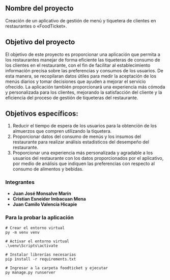 ## Nombre del proyecto

Creación de un aplicativo de gestión de menú y tiquetera de clientes en restaurantes o «FoodTicket».

## Objetivo del proyecto

El objetivo de este proyecto es proporcionar una aplicación que permita a los restaurantes manejar de forma eficiente las tiqueteras de consumo de los clientes en el restaurante, con el fin de facilitar al establecimiento información precisa sobre las preferencias y consumos de los usuarios. De esta manera, se recopilaran datos útiles para medir la aceptación de los menús diarios y tomar decisiones que ayuden a mejorar el servicio ofrecido. La aplicación también proporcionará una experiencia más cómoda y personalizada para los clientes, mejorando la satisfacción del cliente y la eficiencia del proceso de gestión de tiqueteras del restaurante. 

## Objetivos específicos:

1.	Reducir el tiempo de espera de los usuarios para la obtención de los almuerzos que compren utilizando la tiquetera.
2.	Proporcionar datos del consumo de menús y los insumos del restaurante para realizar análisis estadísticos del desempeño del restaurante.
3.	Proporcionar una experiencia más personalizada y agradable a los usuarios del restaurante con los datos proporcionados por el aplicativo, por medio de análisis que indiquen las preferencias con respecto al consumo de alimentos y bebidas.

### Integrantes

- **Juan José Monsalve Marín**
- **Cristian Esneider Imbacuan Mena**
- **Juan Camilo Valencia Hicapie**

### Para la probar la aplicación
```
# Crear el entorno virtual
py -m venv venv

# Activar el entorno virtual 
.\venv\Scripts\activate

# Instalar librerías necesarias 
pip install -r requirements.txt

# Ingresar a la carpeta foodticket y ejecutar
py manage.py runserver
```

